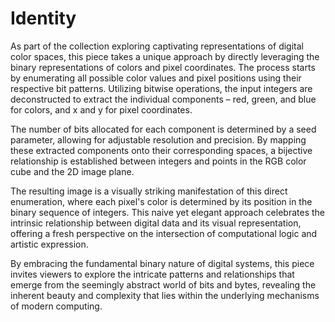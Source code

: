 # Identity

As part of the collection exploring captivating representations of digital color spaces, this piece takes a unique approach by directly leveraging the binary representations of colors and pixel coordinates. The process starts by enumerating all possible color values and pixel positions using their respective bit patterns. Utilizing bitwise operations, the input integers are deconstructed to extract the individual components – red, green, and blue for colors, and x and y for pixel coordinates.

The number of bits allocated for each component is determined by a seed parameter, allowing for adjustable resolution and precision. By mapping these extracted components onto their corresponding spaces, a bijective relationship is established between integers and points in the RGB color cube and the 2D image plane.

The resulting image is a visually striking manifestation of this direct enumeration, where each pixel's color is determined by its position in the binary sequence of integers. This naive yet elegant approach celebrates the intrinsic relationship between digital data and its visual representation, offering a fresh perspective on the intersection of computational logic and artistic expression.

By embracing the fundamental binary nature of digital systems, this piece invites viewers to explore the intricate patterns and relationships that emerge from the seemingly abstract world of bits and bytes, revealing the inherent beauty and complexity that lies within the underlying mechanisms of modern computing.
